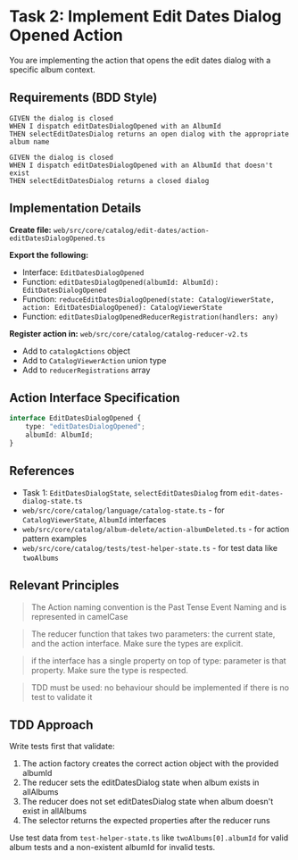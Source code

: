 # Task 2: Implement Edit Dates Dialog Opened Action

You are implementing the action that opens the edit dates dialog with a specific album context.

## Requirements (BDD Style)

```
GIVEN the dialog is closed
WHEN I dispatch editDatesDialogOpened with an AlbumId
THEN selectEditDatesDialog returns an open dialog with the appropriate album name

GIVEN the dialog is closed
WHEN I dispatch editDatesDialogOpened with an AlbumId that doesn't exist
THEN selectEditDatesDialog returns a closed dialog
```

## Implementation Details

**Create file:** `web/src/core/catalog/edit-dates/action-editDatesDialogOpened.ts`

**Export the following:**
- Interface: `EditDatesDialogOpened`
- Function: `editDatesDialogOpened(albumId: AlbumId): EditDatesDialogOpened`
- Function: `reduceEditDatesDialogOpened(state: CatalogViewerState, action: EditDatesDialogOpened): CatalogViewerState`
- Function: `editDatesDialogOpenedReducerRegistration(handlers: any)`

**Register action in:** `web/src/core/catalog/catalog-reducer-v2.ts`
- Add to `catalogActions` object
- Add to `CatalogViewerAction` union type
- Add to `reducerRegistrations` array

## Action Interface Specification

```typescript
interface EditDatesDialogOpened {
    type: "editDatesDialogOpened";
    albumId: AlbumId;
}
```

## References

- Task 1: `EditDatesDialogState`, `selectEditDatesDialog` from `edit-dates-dialog-state.ts`
- `web/src/core/catalog/language/catalog-state.ts` - for `CatalogViewerState`, `AlbumId` interfaces
- `web/src/core/catalog/album-delete/action-albumDeleted.ts` - for action pattern examples
- `web/src/core/catalog/tests/test-helper-state.ts` - for test data like `twoAlbums`

## Relevant Principles

> The Action naming convention is the Past Tense Event Naming and is represented in camelCase

> The reducer function that takes two parameters: the current state, and the action interface. Make sure the types are explicit.

> if the interface has a single property on top of type: parameter is that property. Make sure the type is respected.

> TDD must be used: no behaviour should be implemented if there is no test to validate it

## TDD Approach

Write tests first that validate:
1. The action factory creates the correct action object with the provided albumId
2. The reducer sets the editDatesDialog state when album exists in allAlbums
3. The reducer does not set editDatesDialog state when album doesn't exist in allAlbums
4. The selector returns the expected properties after the reducer runs

Use test data from `test-helper-state.ts` like `twoAlbums[0].albumId` for valid album tests and a non-existent albumId for invalid tests.
